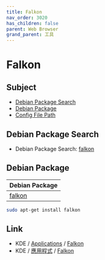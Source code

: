 ```yaml
---
title: Falkon
nav_order: 3020
has_children: false
parent: Web Browser
grand_parent: 工具
---
```



# Falkon


## Subject

* [Debian Package Search](#debian-package-search)
* [Debian Package](#debian-package)
* [Config File Path](#config-file-path)


## Debian Package Search

* Debian Package Search: [falkon](https://packages.debian.org/search?searchon=names&keywords=falkon)


## Debian Package

| Debian Package |
| --- |
| [falkon](https://packages.debian.org/stable/falkon) |

``` sh
sudo apt-get install falkon
```


## Link

* KDE / [Applications](https://apps.kde.org/) / [Falkon](https://apps.kde.org/falkon/)
* KDE / [應用程式](https://apps.kde.org/zh-tw/) / [Falkon](https://apps.kde.org/zh-tw/falkon/)
